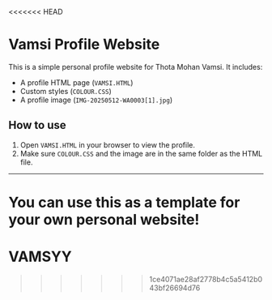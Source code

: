 <<<<<<< HEAD
# Vamsi Profile Website

This is a simple personal profile website for Thota Mohan Vamsi. It includes:
- A profile HTML page (`VAMSI.HTML`)
- Custom styles (`COLOUR.CSS`)
- A profile image (`IMG-20250512-WA0003[1].jpg`)

## How to use
1. Open `VAMSI.HTML` in your browser to view the profile.
2. Make sure `COLOUR.CSS` and the image are in the same folder as the HTML file.

---

You can use this as a template for your own personal website!
=======
# VAMSYY
>>>>>>> 1ce4071ae28af2778b4c5a5412b043bf26694d76
